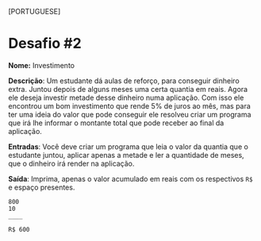 [PORTUGUESE]
# Desafio #2

**Nome:** Investimento

**Descrição**: Um estudante dá aulas de reforço, para conseguir dinheiro extra. Juntou depois de alguns meses uma certa quantia em reais. Agora ele deseja investir metade desse dinheiro numa aplicação. Com isso ele encontrou um bom investimento que rende 5% de juros ao mês, mas para ter uma ideia do valor que pode conseguir ele resolveu criar um programa que irá lhe informar o montante total que pode receber ao final da aplicação.

**Entradas**: Você deve criar um programa que leia o valor da quantia que o estudante juntou, aplicar apenas a metade e ler a quantidade de meses, que o dinheiro irá render na aplicação.

**Saída**: Imprima, apenas o valor acumulado em reais com os respectivos `R$` e espaço presentes.

```
800
10
____

R$ 600
```
